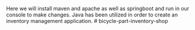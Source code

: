 Here we will install maven and apache as well as springboot and run in our console to make changes. Java has been utilized in order to create an inventory management application. ﻿# bicycle-part-inventory-shop
